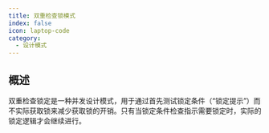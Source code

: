```yaml
---
title: 双重检查锁模式
index: false
icon: laptop-code
category:
  - 设计模式
---
```


## 概述

双重检查锁定是一种并发设计模式，用于通过首先测试锁定条件（“锁定提示”）而不实际获取锁来减少获取锁的开销。只有当锁定条件检查指示需要锁定时，实际的锁定逻辑才会继续进行。


